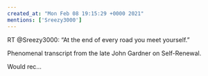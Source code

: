```yaml
---
created_at: "Mon Feb 08 19:15:29 +0000 2021"
mentions: ['Sreezy3000']
---
```


RT @Sreezy3000: “At the end of every road you meet yourself.”

Phenomenal transcript from the late John Gardner on Self-Renewal.

Would rec…